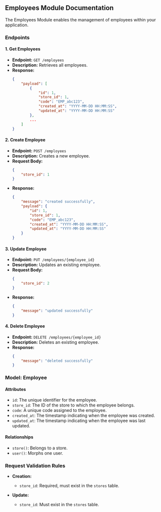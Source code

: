 ## Employees Module Documentation

The Employees Module enables the management of employees within your application.

### Endpoints

#### 1. Get Employees

- **Endpoint:** `GET /employees`
- **Description:** Retrieves all employees.
- **Response:**
  ```json
  {
      "payload": [
          {
              "id": 1,
              "store_id": 1,
              "code": "EMP_abc123",
              "created_at": "YYYY-MM-DD HH:MM:SS",
              "updated_at": "YYYY-MM-DD HH:MM:SS"
          },
          ...
      ]
  }
  ```

#### 2. Create Employee

- **Endpoint:** `POST /employees`
- **Description:** Creates a new employee.
- **Request Body:**
  ```json
  {
      "store_id": 1
  }
  ```
- **Response:**
  ```json
  {
      "message": "created successfully",
      "payload": {
          "id": 1,
          "store_id": 1,
          "code": "EMP_abc123",
          "created_at": "YYYY-MM-DD HH:MM:SS",
          "updated_at": "YYYY-MM-DD HH:MM:SS"
      }
  }
  ```

#### 3. Update Employee

- **Endpoint:** `PUT /employees/{employee_id}`
- **Description:** Updates an existing employee.
- **Request Body:**
  ```json
  {
      "store_id": 2
  }
  ```
- **Response:**
  ```json
  {
      "message": "updated successfully"
  }
  ```

#### 4. Delete Employee

- **Endpoint:** `DELETE /employees/{employee_id}`
- **Description:** Deletes an existing employee.
- **Response:**
  ```json
  {
      "message": "deleted successfully"
  }
  ```

### Model: Employee

#### Attributes

- `id`: The unique identifier for the employee.
- `store_id`: The ID of the store to which the employee belongs.
- `code`: A unique code assigned to the employee.
- `created_at`: The timestamp indicating when the employee was created.
- `updated_at`: The timestamp indicating when the employee was last updated.

#### Relationships

- `store()`: Belongs to a store.
- `user()`: Morphs one user.

### Request Validation Rules

- **Creation:**
  - `store_id`: Required, must exist in the `stores` table.

- **Update:**
  - `store_id`: Must exist in the `stores` table.

